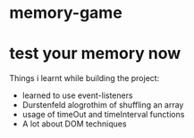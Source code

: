 # memory-game
# test your memory now



Things i learnt while building the project:
+ learned to use event-listeners
+ Durstenfeld alogrothim of shuffling an array
+ usage of timeOut and timeInterval functions
+ A lot about DOM techniques
